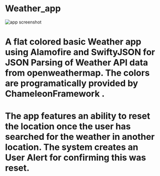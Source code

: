 # Weather_app

![app screenshot](https://i.imgur.com/9Fqk74E.jpg)

# A flat colored basic Weather app using Alamofire and SwiftyJSON for JSON Parsing of Weather API data from openweathermap. The colors are programatically provided by ChameleonFramework .

# The app features an ability to reset the location once the user has searched for the weather in another location. The system creates an User Alert for confirming this was reset.
